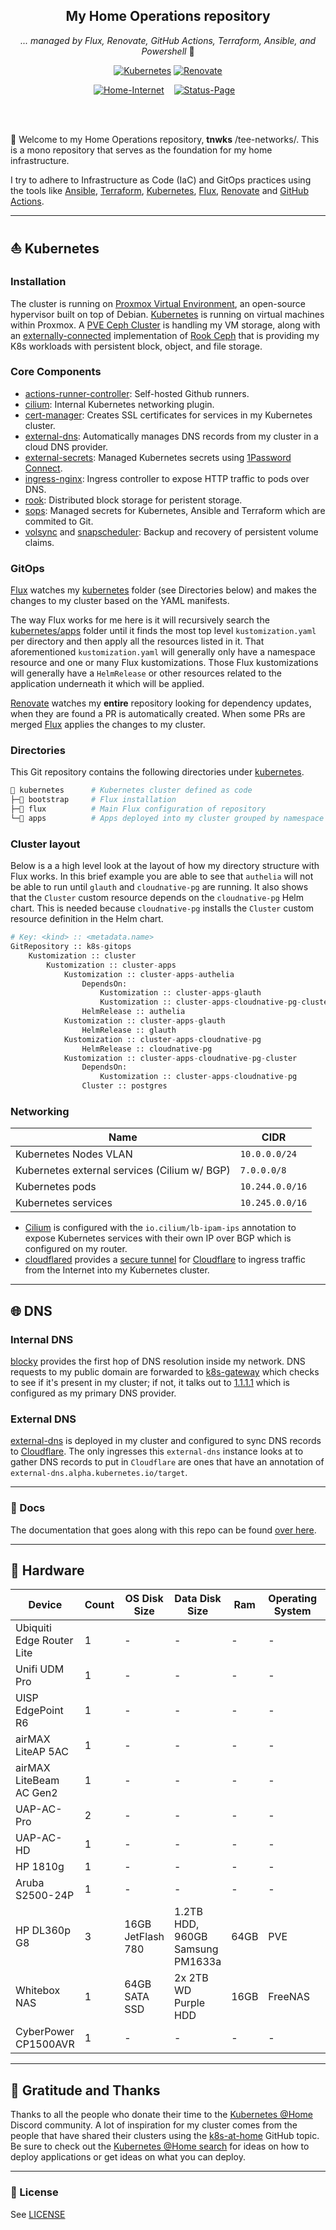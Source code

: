 <div align="center">

## My Home Operations repository

_... managed by Flux, Renovate, GitHub Actions, Terraform, Ansible, and Powershell_ :robot:

</div>

<div align="center">

[![Kubernetes](https://img.shields.io/badge/v1.27.3-blue?style=for-the-badge&logo=kubernetes&logoColor=white)](https://k8s.io/)
[![Renovate](https://img.shields.io/github/actions/workflow/status/iT3E/tnwks-ops/release.yaml?branch=master&label=&logo=renovatebot&style=for-the-badge&color=blue)](https://github.com/iT3E/tnwks-ops/actions/workflows/release.yaml)

[![Home-Internet](https://img.shields.io/uptimerobot/status/m794729136-a0c7c0a6dabf661ccbf287ee?color=brightgreeen&label=Home%20Internet&style=for-the-badge&logo=v&logoColor=white)](https://status.devbu.io)&nbsp;&nbsp;&nbsp;
[![Status-Page](https://img.shields.io/uptimerobot/status/m794729136-a0c7c0a6dabf661ccbf287ee?color=brightgreeen&label=Status%20Page&style=for-the-badge&logo=statuspage&logoColor=white)](https://status.it3e.xyz)&nbsp;&nbsp;&nbsp;



</div>
<br><br>

👋 Welcome to my Home Operations repository, **tnwks** /tee-networks/. This is a mono repository that serves as the foundation for my home infrastructure.

 I try to adhere to Infrastructure as Code (IaC) and GitOps practices using the tools like [Ansible](https://www.ansible.com/), [Terraform](https://www.terraform.io/), [Kubernetes](https://kubernetes.io/), [Flux](https://github.com/fluxcd/flux2), [Renovate](https://github.com/renovatebot/renovate) and [GitHub Actions](https://github.com/features/actions).

---

## ⛵ Kubernetes

### Installation

The cluster is running on [Proxmox Virtual Environment](https://www.proxmox.com/en/proxmox-ve), an open-source hypervisor built on top of Debian. [Kubernetes](https://k8s.io) is running on virtual machines within Proxmox. A [PVE Ceph Cluster](https://pve.proxmox.com/wiki/Deploy_Hyper-Converged_Ceph_Cluster) is handling my VM storage, along with an [externally-connected](https://rook.io/docs/rook/v1.11/CRDs/Cluster/external-cluster/) implementation of [Rook Ceph](https://rook.io) that is providing my K8s workloads with persistent block, object, and file storage.


### Core Components

- [actions-runner-controller](https://github.com/actions/actions-runner-controller): Self-hosted Github runners.
- [cilium](https://cilium.io): Internal Kubernetes networking plugin.
- [cert-manager](https://cert-manager.io/docs/): Creates SSL certificates for services in my Kubernetes cluster.
- [external-dns](https://github.com/kubernetes-sigs/external-dns): Automatically manages DNS records from my cluster in a cloud DNS provider.
- [external-secrets](https://github.com/external-secrets/external-secrets/): Managed Kubernetes secrets using [1Password Connect](https://github.com/1Password/connect).
- [ingress-nginx](https://github.com/kubernetes/ingress-nginx/): Ingress controller to expose HTTP traffic to pods over DNS.
- [rook](https://github.com/rook/rook): Distributed block storage for peristent storage.
- [sops](https://toolkit.fluxcd.io/guides/mozilla-sops/): Managed secrets for Kubernetes, Ansible and Terraform which are commited to Git.
- [volsync](https://github.com/backube/volsync) and [snapscheduler](https://github.com/backube/snapscheduler): Backup and recovery of persistent volume claims.

### GitOps

[Flux](https://github.com/fluxcd/flux2) watches my [kubernetes](./kubernetes/) folder (see Directories below) and makes the changes to my cluster based on the YAML manifests.

The way Flux works for me here is it will recursively search the [kubernetes/apps](./kubernetes/apps) folder until it finds the most top level `kustomization.yaml` per directory and then apply all the resources listed in it. That aforementioned `kustomization.yaml` will generally only have a namespace resource and one or many Flux kustomizations. Those Flux kustomizations will generally have a `HelmRelease` or other resources related to the application underneath it which will be applied.

[Renovate](https://github.com/renovatebot/renovate) watches my **entire** repository looking for dependency updates, when they are found a PR is automatically created. When some PRs are merged [Flux](https://github.com/fluxcd/flux2) applies the changes to my cluster.

### Directories

This Git repository contains the following directories under [kubernetes](./kubernetes/).

```sh
📁 kubernetes      # Kubernetes cluster defined as code
├─📁 bootstrap     # Flux installation
├─📁 flux          # Main Flux configuration of repository
└─📁 apps          # Apps deployed into my cluster grouped by namespace (see below)
```

### Cluster layout

Below is a a high level look at the layout of how my directory structure with Flux works. In this brief example you are able to see that `authelia` will not be able to run until `glauth` and `cloudnative-pg` are running. It also shows that the `Cluster` custom resource depends on the `cloudnative-pg` Helm chart. This is needed because `cloudnative-pg` installs the `Cluster` custom resource definition in the Helm chart.

```python
# Key: <kind> :: <metadata.name>
GitRepository :: k8s-gitops
    Kustomization :: cluster
        Kustomization :: cluster-apps
            Kustomization :: cluster-apps-authelia
                DependsOn:
                    Kustomization :: cluster-apps-glauth
                    Kustomization :: cluster-apps-cloudnative-pg-cluster
                HelmRelease :: authelia
            Kustomization :: cluster-apps-glauth
                HelmRelease :: glauth
            Kustomization :: cluster-apps-cloudnative-pg
                HelmRelease :: cloudnative-pg
            Kustomization :: cluster-apps-cloudnative-pg-cluster
                DependsOn:
                    Kustomization :: cluster-apps-cloudnative-pg
                Cluster :: postgres
```

### Networking

| Name                                         | CIDR            |
| -------------------------------------------- | --------------- |
| Kubernetes Nodes VLAN                        | `10.0.0.0/24`   |
| Kubernetes external services (Cilium w/ BGP) | `7.0.0.0/8`     |
| Kubernetes pods                              | `10.244.0.0/16` |
| Kubernetes services                          | `10.245.0.0/16` |

- [Cilium](https://cilium.io) is configured with the `io.cilium/lb-ipam-ips` annotation to expose Kubernetes services with their own IP over BGP which is configured on my router.
- [cloudflared](https://github.com/cloudflare/cloudflared) provides a [secure tunnel](https://www.cloudflare.com/products/tunnel/) for [Cloudflare](https://www.cloudflare.com/) to ingress traffic from the Internet into my Kubernetes cluster.

---

## 🌐 DNS

### Internal DNS

[blocky](https://github.com/0xERR0R/blocky) provides the first hop of DNS resolution inside my network. DNS requests to my public domain are forwarded to [k8s-gateway](https://github.com/ori-edge/k8s_gateway) which checks to see if it's present in my cluster; if not, it talks out to [1.1.1.1](https://1.1.1.1) which is configured as my primary DNS provider.

### External DNS

[external-dns](https://github.com/kubernetes-sigs/external-dns) is deployed in my cluster and configured to sync DNS records to [Cloudflare](https://www.cloudflare.com/). The only ingresses this `external-dns` instance looks at to gather DNS records to put in `Cloudflare` are ones that have an annotation of `external-dns.alpha.kubernetes.io/target`.

---

### 📖 Docs

The documentation that goes along with this repo can be found [over here](https://it3e.github.io/tnwks-ops/).

---

## 🔧 Hardware

| Device                      | Count | OS Disk Size      | Data Disk Size                   | Ram  | Operating System | Purpose            |
| --------------------------- | ----- | ------------      | -------------------------------- | ---- | ---------------- | ------------------ |
| Ubiquiti Edge Router Lite   | 1     | -                 | -                                | -    | -                | Router             |
| Unifi UDM Pro               | 1     | -                 | -                                | -    | -                | Router             |
| UISP EdgePoint R6           | 1     | -                 | -                                | -    | -                | Router             |
| airMAX LiteAP 5AC           | 1     | -                 | -                                | -    | -                | AP                 |
| airMAX LiteBeam AC Gen2     | 1     | -                 | -                                | -    | -                | AP                 |
| UAP-AC-Pro                  | 2     | -                 | -                                | -    | -                | AP                 |
| UAP-AC-HD                   | 1     | -                 | -                                | -    | -                | AP                 |
| HP 1810g                    | 1     | -                 | -                                | -    | -                | Switch             |
| Aruba S2500-24P             | 1     | -                 | -                                | -    | -                | Switch             |
| HP DL360p G8                | 3     | 16GB JetFlash 780 | 1.2TB HDD, 960GB Samsung PM1633a | 64GB | PVE              | Hypervisor         |
| Whitebox NAS                | 1     | 64GB SATA SSD     | 2x 2TB WD Purple HDD             | 16GB | FreeNAS          | NVR                |
| CyberPower CP1500AVR        | 1     | -                 | -                                | -    | -                | UPS                |

---

## 🤝 Gratitude and Thanks

Thanks to all the people who donate their time to the [Kubernetes @Home](https://discord.gg/k8s-at-home) Discord community. A lot of inspiration for my cluster comes from the people that have shared their clusters using the [k8s-at-home](https://github.com/topics/k8s-at-home) GitHub topic. Be sure to check out the [Kubernetes @Home search](https://nanne.dev/k8s-at-home-search/) for ideas on how to deploy applications or get ideas on what you can deploy.

---

### 🔏 License

See [LICENSE](https://github.com/bjw-s/home-ops/blob/main/LICENSE)

